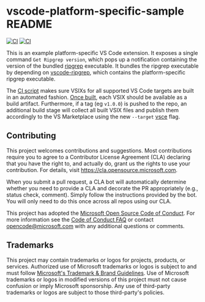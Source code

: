 # vscode-platform-specific-sample README

[![CI](https://github.com/microsoft/vscode-platform-specific-sample/actions/workflows/ci.yml/badge.svg)](https://github.com/microsoft/vscode-platform-specific-sample/actions/workflows/ci.yml) 
[![CI](https://badgen.net/vs-marketplace/v/joaomoreno.vscode-platform-specific-sample)](https://marketplace.visualstudio.com/items?itemName=joaomoreno.vscode-platform-specific-sample)

This is an example platform-specific VS Code extension. It exposes a single command `Get Ripgrep version`, which pops up a notification containing the version of the bundled [ripgrep](https://github.com/BurntSushi/ripgrep) executable. It bundles the ripgrep executable by depending on [vscode-ripgrep](https://github.com/microsoft/vscode-ripgrep), which contains the platform-specific ripgrep executable.

The [CI script](https://github.com/microsoft/vscode-platform-specific-sample/actions/workflows/ci.yml) makes sure VSIXs for all supported VS Code targets are built in an automated fashion. [Once built](https://github.com/microsoft/vscode-platform-specific-sample/actions/runs/1059200691), each VSIX should be available as a build artifact. Furthermore, if a tag (eg `v1.0.0`) is pushed to the repo, an additional build stage will collect all built VSIX files and publish them accordingly to the VS Marketplace using the new `--target` [vsce](https://github.com/microsoft/vscode-vsce) flag.

## Contributing

This project welcomes contributions and suggestions.  Most contributions require you to agree to a
Contributor License Agreement (CLA) declaring that you have the right to, and actually do, grant us
the rights to use your contribution. For details, visit https://cla.opensource.microsoft.com.

When you submit a pull request, a CLA bot will automatically determine whether you need to provide
a CLA and decorate the PR appropriately (e.g., status check, comment). Simply follow the instructions
provided by the bot. You will only need to do this once across all repos using our CLA.

This project has adopted the [Microsoft Open Source Code of Conduct](https://opensource.microsoft.com/codeofconduct/).
For more information see the [Code of Conduct FAQ](https://opensource.microsoft.com/codeofconduct/faq/) or
contact [opencode@microsoft.com](mailto:opencode@microsoft.com) with any additional questions or comments.

## Trademarks

This project may contain trademarks or logos for projects, products, or services. Authorized use of Microsoft 
trademarks or logos is subject to and must follow 
[Microsoft's Trademark & Brand Guidelines](https://www.microsoft.com/en-us/legal/intellectualproperty/trademarks/usage/general).
Use of Microsoft trademarks or logos in modified versions of this project must not cause confusion or imply Microsoft sponsorship.
Any use of third-party trademarks or logos are subject to those third-party's policies.
